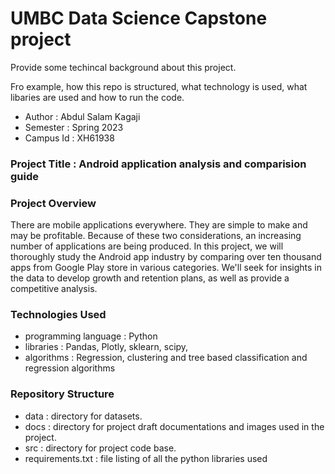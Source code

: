 # UMBC Data Science Capstone project

Provide some techincal background about this project. 

Fro example, how this repo is structured, what technology is used, what libaries are used and how to run the code. 

- Author    : Abdul Salam Kagaji
- Semester  : Spring 2023
- Campus Id : XH61938

### Project Title : **Android application analysis and comparision guide**

### Project Overview

There are mobile applications everywhere. They are simple to make and may be profitable. Because of these two considerations, an increasing number of applications are being produced. In this project, we will thoroughly study the Android app industry by comparing over ten thousand apps from Google Play store in various categories. We'll seek for insights in the data to develop growth and retention plans, as well as provide a competitive analysis.

### Technologies Used
- programming language : Python
- libraries : Pandas, Plotly, sklearn, scipy, 
- algorithms : Regression, clustering and tree based classification and regression algorithms

### Repository Structure
- data : directory for datasets.
- docs : directory for project draft documentations and images used in the project.
- src  : directory for project code base.
- requirements.txt : file listing of all the python libraries used

